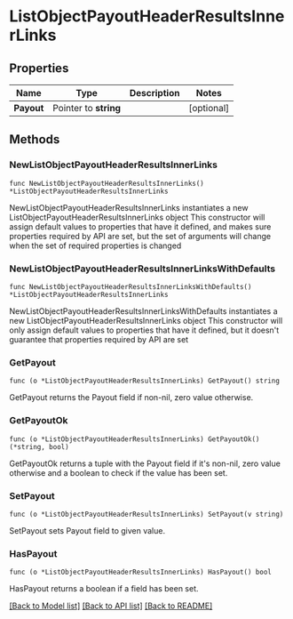 # ListObjectPayoutHeaderResultsInnerLinks

## Properties

Name | Type | Description | Notes
------------ | ------------- | ------------- | -------------
**Payout** | Pointer to **string** |  | [optional] 

## Methods

### NewListObjectPayoutHeaderResultsInnerLinks

`func NewListObjectPayoutHeaderResultsInnerLinks() *ListObjectPayoutHeaderResultsInnerLinks`

NewListObjectPayoutHeaderResultsInnerLinks instantiates a new ListObjectPayoutHeaderResultsInnerLinks object
This constructor will assign default values to properties that have it defined,
and makes sure properties required by API are set, but the set of arguments
will change when the set of required properties is changed

### NewListObjectPayoutHeaderResultsInnerLinksWithDefaults

`func NewListObjectPayoutHeaderResultsInnerLinksWithDefaults() *ListObjectPayoutHeaderResultsInnerLinks`

NewListObjectPayoutHeaderResultsInnerLinksWithDefaults instantiates a new ListObjectPayoutHeaderResultsInnerLinks object
This constructor will only assign default values to properties that have it defined,
but it doesn't guarantee that properties required by API are set

### GetPayout

`func (o *ListObjectPayoutHeaderResultsInnerLinks) GetPayout() string`

GetPayout returns the Payout field if non-nil, zero value otherwise.

### GetPayoutOk

`func (o *ListObjectPayoutHeaderResultsInnerLinks) GetPayoutOk() (*string, bool)`

GetPayoutOk returns a tuple with the Payout field if it's non-nil, zero value otherwise
and a boolean to check if the value has been set.

### SetPayout

`func (o *ListObjectPayoutHeaderResultsInnerLinks) SetPayout(v string)`

SetPayout sets Payout field to given value.

### HasPayout

`func (o *ListObjectPayoutHeaderResultsInnerLinks) HasPayout() bool`

HasPayout returns a boolean if a field has been set.


[[Back to Model list]](../README.md#documentation-for-models) [[Back to API list]](../README.md#documentation-for-api-endpoints) [[Back to README]](../README.md)


